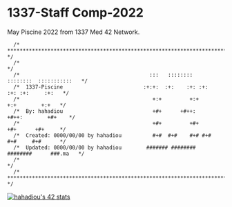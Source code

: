 # 1337-Staff Comp-2022
May Piscine 2022 from 1337 Med 42 Network.

	  /* ********************************************************************************* */
	  /*                                                                                   */
	  /*                                  	      :::   ::::::::   ::::::::  :::::::::::   */ 
	  /*  1337-Piscine                          :+:+:  :+:    :+: :+:    :+: :+:     :+:   */ 
	  /*                                           +:+         +:+        +:+        +:+   */ 
	  /*  By: hahadiou                             +#+      +#++:      +#++:        +#+    */ 
	  /*                                           +#+         +#+        +#+      +#+     */ 
	  /*  Created: 0000/00/00 by hahadiou          #+#  #+#    #+# #+#    #+#     #+#      */ 
	  /*  Updated: 0000/00/00 by hahadiou        ####### ########   ########      ###.ma   */ 
	  /*           	                                                                       */ 
	  /* ********************************************************************************* */
	  
	  
[![hahadiou's 42 stats](https://badge.mediaplus.ma/darkgray/hahadiou)](https://github.com/oakoudad/badge42)
